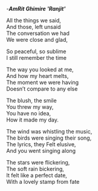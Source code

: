 -***AmRit Ghimire 'Ranjit'***

All the things we said, <br>
And those, left unsaid<br>
The conversation we had<br>
We were close and glad,<br>

So peaceful, so sublime<br>
I still remember the time<br>

The way you looked at me,<br>
And how my heart melts,<br>
The moment we were having<br>
Doesn’t compare to any else<br>

The blush, the smile<br>
You threw my way,<br>
You have no idea,<br>
How it made my day.<br>

The wind was whistling the music,<br>
The birds were singing their song,<br>
The lyrics, they Felt elusive,<br>
And you went singing along<br>

The stars were flickering,<br>
The soft rain bickering,<br>
It felt like a perfect date,<br>
With a lovely stamp from fate<br>